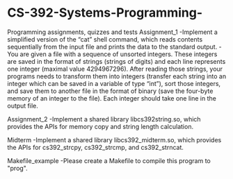 # CS-392-Systems-Programming-
Programming assignments, quizzes and tests
Assignment_1
  -Implement a simplified version of the “cat” shell command, which reads contents sequentially from the input file and prints the data to the standard output.
  -You are given a file with a sequence of unsorted integers. These integers are saved in the format of strings (strings of digits) and each line represents one integer (maximal value 4294967296). After reading those strings, your programs needs to transform them into integers (transfer each string into an integer which can be saved in a variable of type “int”), sort those integers, and save them to another file in the format of binary (save the four-byte memory of an integer to the file). Each integer should take one line in the output file.
  
Assignment_2
  -Implement a shared library libcs392string.so, which provides the APIs for memory copy and string length calculation.
  
Midterm
  -Implement a shared library libcs392_midterm.so, which provides the APIs for cs392_strcpy, cs392_strcmp, and cs392_strncat.
  
Makefile_example
  -Please create a Makefile to compile this program to "prog".
